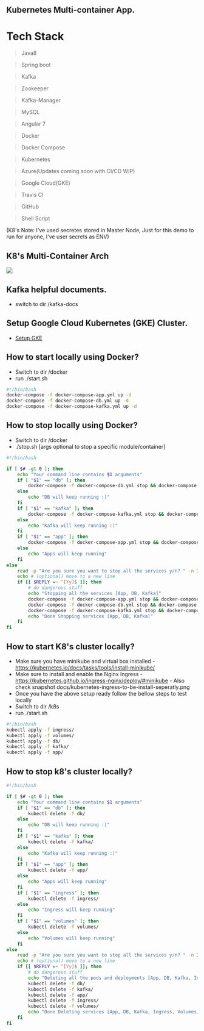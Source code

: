 ## Kubernetes Multi-container App.
# Tech Stack
> Java8

> Spring boot

> Kafka

> Zookeeper

> Kafka-Manager

> MySQL

> Angular 7

> Docker

> Docker Compose

> Kubernetes

> Azure(Updates coming soon with CI/CD WIP)

> Google Cloud(GKE)

> Travis CI

> GitHub

> Shell Script

(K8's Note: I've used secretes stored in Master Node, Just for this demo to run for anyone, I've user secrets as ENV)

## K8's Multi-Container Arch
<img src='https://github.com/majidshaikh16/Kafka/blob/master/arch/Kubernetes-Multi-Cotnainer.jpg'/>

## Kafka helpful documents.
- switch to dir /kafka-docs

## Setup Google Cloud Kubernetes (GKE) Cluster.
-   <a href='https://github.com/majidshaikh16/Kubernetes/blob/master/GKE-Steup.md'>Setup GKE</a>

## How to start locally using Docker?
- Switch to dir /docker
- run ./start.sh
```sh
#!/bin/bash
docker-compose -f docker-compose-app.yml up -d
docker-compose -f docker-compose-db.yml up -d
docker-compose -f docker-compose-kafka.yml up -d
```
## How to stop locally using Docker?
- Switch to dir /docker
- ./stop.sh [args optional to stop a specific module/container]
```sh
#!/bin/bash

if [ $# -gt 0 ]; then
    echo "Your command line contains $1 arguments"
    if [ "$1" == "db" ]; then
        docker-compose -f docker-compose-db.yml stop && docker-compose -f docker-compose-db.yml rm -f
    else
        echo "DB will keep running :)"
    fi
    if [ "$1" == "kafka" ]; then
        docker-compose -f docker-compose-kafka.yml stop && docker-compose -f docker-compose-kafka.yml rm -f
    else
        echo "Kafka will keep running :)"
    fi
    if [ "$1" == "app" ]; then
        docker-compose -f docker-compose-app.yml stop && docker-compose -f docker-compose-app.yml rm -f
    else
        echo "Apps will keep running"
    fi
else
    read -p "Are you sure you want to stop all the services y/n? " -n 1 -r
    echo # (optional) move to a new line
    if [[ $REPLY =~ ^[Yy]$ ]]; then
        # do dangerous stuff
        echo "Stopping all the services [App, DB, Kafka]"
        docker-compose -f docker-compose-app.yml stop && docker-compose -f docker-compose-app.yml rm -f
        docker-compose -f docker-compose-db.yml stop && docker-compose -f docker-compose-db.yml rm -f
        docker-compose -f docker-compose-kafka.yml stop && docker-compose -f docker-compose-kafka.yml rm -f
        echo "Done Stopping services [App, DB, Kafka]"
    fi
fi

```
## How to start K8's cluster locally?
- Make sure you have minikube and virtual box installed
        - https://kubernetes.io/docs/tasks/tools/install-minikube/
- Make sure to install and enable the Nginx Ingress
        - https://kubernetes.github.io/ingress-nginx/deploy/#minikube
        - Also check snapshot docs/kubernetes-ingress-to-be-install-seperatly.png
- Once you have the above setup ready follow the bellow steps to test locally
- Switch to dir /k8s
- run ./start.sh
```sh
#!/bin/bash
kubectl apply -f ingress/
kubectl apply -f volumes/
kubectl apply -f db/
kubectl apply -f kafka/
kubectl apply -f app/
```

## How to stop k8's cluster locally?
```sh
#!/bin/bash

if [ $# -gt 0 ]; then
    echo "Your command line contains $1 arguments"
    if [ "$1" == "db" ]; then
        kubectl delete -f db/
    else
        echo "DB will keep running :)"
    fi
    if [ "$1" == "kafka" ]; then
        kubectl delete -f kafka/
    else
        echo "Kafka will keep running :)"
    fi
    if [ "$1" == "app" ]; then
        kubectl delete -f app/
    else
        echo "Apps will keep running"
    fi
    if [ "$1" == "ingress" ]; then
        kubectl delete -f ingress/
    else
        echo "Ingress will keep running"
    fi
    if [ "$1" == "volumes" ]; then
        kubectl delete -f volumes/
    else
        echo "Volumes will keep running"
    fi
else
    read -p "Are you sure you want to stop all the services y/n? " -n 1 -r
    echo # (optional) move to a new line
    if [[ $REPLY =~ ^[Yy]$ ]]; then
        # do dangerous stuff
        echo "Deleting all the pods and deployments [App, DB, Kafka, Ingress, Volumes]"
        kubectl delete -f db/
        kubectl delete -f kafka/
        kubectl delete -f app/
        kubectl delete -f ingress/
        kubectl delete -f volumes/
        echo "Done Deleting services [App, DB, Kafka, Ingress, Volumes]"
    fi
fi
```

